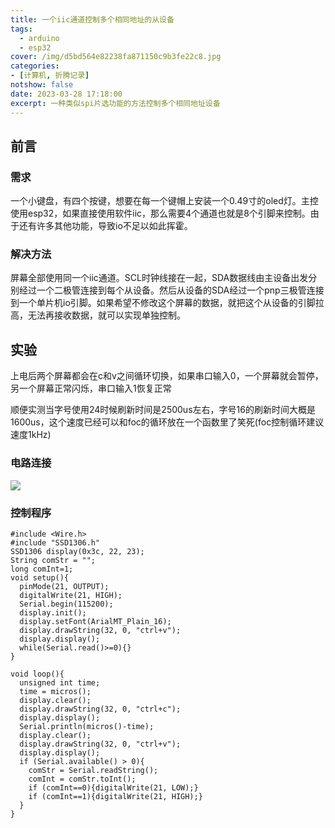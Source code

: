 ```yaml
---
title: 一个iic通道控制多个相同地址的从设备
tags:
  - arduino
  - esp32
cover: /img/d5bd564e82238fa871150c9b3fe22c8.jpg
categories:
- [计算机, 折腾记录]
notshow: false
date: 2023-03-28 17:18:00
excerpt: 一种类似spi片选功能的方法控制多个相同地址设备
---
```

## 前言
### 需求
一个小键盘，有四个按键，想要在每一个键帽上安装一个0.49寸的oled灯。主控使用esp32，如果直接使用软件iic，那么需要4个通道也就是8个引脚来控制。由于还有许多其他功能，导致io不足以如此挥霍。
### 解决方法
屏幕全部使用同一个iic通道。SCL时钟线接在一起，SDA数据线由主设备出发分别经过一个二极管连接到每个从设备。然后从设备的SDA经过一个pnp三极管连接到一个单片机io引脚。如果希望不修改这个屏幕的数据，就把这个从设备的引脚拉高，无法再接收数据，就可以实现单独控制。

## 实验
上电后两个屏幕都会在c和v之间循环切换，如果串口输入0，一个屏幕就会暂停，另一个屏幕正常闪烁，串口输入1恢复正常

顺便实测当字号使用24时候刷新时间是2500us左右，字号16的刷新时间大概是1600us，这个速度已经可以和foc的循环放在一个函数里了笑死(foc控制循环建议速度1kHz)
### 电路连接
![](d5bd564e82238fa871150c9b3fe22c8.jpg)
### 控制程序
```
#include <Wire.h>
#include "SSD1306.h"
SSD1306 display(0x3c, 22, 23);
String comStr = "";
long comInt=1;
void setup(){
  pinMode(21, OUTPUT);
  digitalWrite(21, HIGH);
  Serial.begin(115200);
  display.init();
  display.setFont(ArialMT_Plain_16);
  display.drawString(32, 0, "ctrl+v");
  display.display();
  while(Serial.read()>=0){}
}

void loop(){
  unsigned int time;
  time = micros();
  display.clear();
  display.drawString(32, 0, "ctrl+c");
  display.display();
  Serial.println(micros()-time);
  display.clear();
  display.drawString(32, 0, "ctrl+v");
  display.display();
  if (Serial.available() > 0){
    comStr = Serial.readString();
    comInt = comStr.toInt();
    if (comInt==0){digitalWrite(21, LOW);}
    if (comInt==1){digitalWrite(21, HIGH);}
  }
}

```